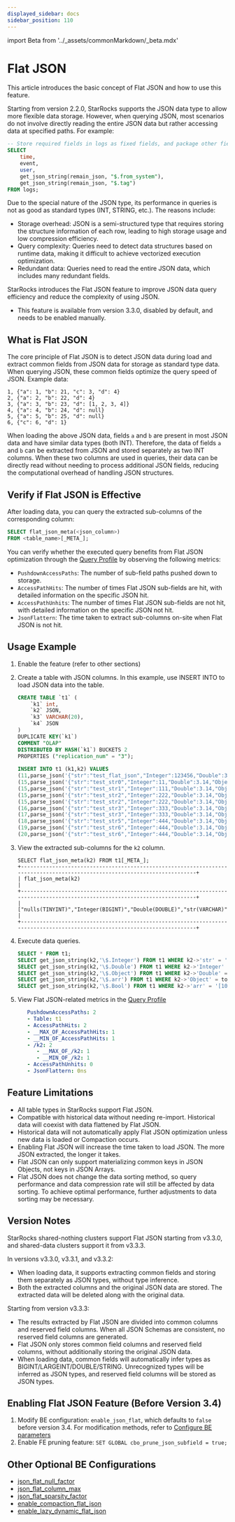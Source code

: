 ```yaml
---
displayed_sidebar: docs
sidebar_position: 110
---
```


import Beta from '../_assets/commonMarkdown/_beta.mdx'

# Flat JSON

<Beta />

This article introduces the basic concept of Flat JSON and how to use this feature.

Starting from version 2.2.0, StarRocks supports the JSON data type to allow more flexible data storage. However, when querying JSON, most scenarios do not involve directly reading the entire JSON data but rather accessing data at specified paths. For example:

```SQL
-- Store required fields in logs as fixed fields, and package other fields that frequently change with business as JSON.
SELECT
    time,
    event,
    user,
    get_json_string(remain_json, "$.from_system"),
    get_json_string(remain_json, "$.tag")
FROM logs;
```

Due to the special nature of the JSON type, its performance in queries is not as good as standard types (INT, STRING, etc.). The reasons include:
- Storage overhead: JSON is a semi-structured type that requires storing the structure information of each row, leading to high storage usage and low compression efficiency.
- Query complexity: Queries need to detect data structures based on runtime data, making it difficult to achieve vectorized execution optimization.
- Redundant data: Queries need to read the entire JSON data, which includes many redundant fields.

StarRocks introduces the Flat JSON feature to improve JSON data query efficiency and reduce the complexity of using JSON.
- This feature is available from version 3.3.0, disabled by default, and needs to be enabled manually.

## What is Flat JSON

The core principle of Flat JSON is to detect JSON data during load and extract common fields from JSON data for storage as standard type data. When querying JSON, these common fields optimize the query speed of JSON. Example data:

```Plaintext
1, {"a": 1, "b": 21, "c": 3, "d": 4}
2, {"a": 2, "b": 22, "d": 4}
3, {"a": 3, "b": 23, "d": [1, 2, 3, 4]}
4, {"a": 4, "b": 24, "d": null}
5, {"a": 5, "b": 25, "d": null}
6, {"c": 6, "d": 1}
```

When loading the above JSON data, fields `a` and `b` are present in most JSON data and have similar data types (both INT). Therefore, the data of fields `a` and `b` can be extracted from JSON and stored separately as two INT columns. When these two columns are used in queries, their data can be directly read without needing to process additional JSON fields, reducing the computational overhead of handling JSON structures.

## Verify if Flat JSON is Effective

After loading data, you can query the extracted sub-columns of the corresponding column:

```SQL
SELECT flat_json_meta(<json_column>)
FROM <table_name>[_META_];
```

You can verify whether the executed query benefits from Flat JSON optimization through the [Query Profile](../administration/query_profile_overview.md) by observing the following metrics:
- `PushdownAccessPaths`: The number of sub-field paths pushed down to storage.
- `AccessPathHits`: The number of times Flat JSON sub-fields are hit, with detailed information on the specific JSON hit.
- `AccessPathUnhits`: The number of times Flat JSON sub-fields are not hit, with detailed information on the specific JSON not hit.
- `JsonFlattern`: The time taken to extract sub-columns on-site when Flat JSON is not hit.

## Usage Example

1. Enable the feature (refer to other sections)
2. Create a table with JSON columns. In this example, use INSERT INTO to load JSON data into the table.

   ```SQL
   CREATE TABLE `t1` (
       `k1` int,
       `k2` JSON,
       `k3` VARCHAR(20),
       `k4` JSON
   )             
   DUPLICATE KEY(`k1`)
   COMMENT "OLAP"
   DISTRIBUTED BY HASH(`k1`) BUCKETS 2
   PROPERTIES ("replication_num" = "3");
      
   INSERT INTO t1 (k1,k2) VALUES
   (11,parse_json('{"str":"test_flat_json","Integer":123456,"Double":3.14158,"Object":{"c":"d"},"arr":[10,20,30],"Bool":false,"null":null}')),
   (15,parse_json('{"str":"test_str0","Integer":11,"Double":3.14,"Object":{"a":"b"},"arr":[1,2,3],"Bool":true,"null":null}')),
   (15,parse_json('{"str":"test_str1","Integer":111,"Double":3.14,"Object":{"a":"b"},"arr":[1,2,3],"Bool":true,"null":null}')),
   (15,parse_json('{"str":"test_str2","Integer":222,"Double":3.14,"Object":{"a":"b"},"arr":[1,2,3],"Bool":true,"null":null}')),
   (15,parse_json('{"str":"test_str2","Integer":222,"Double":3.14,"Object":{"a":"b"},"arr":[1,2,3],"Bool":true,"null":null}')),
   (16,parse_json('{"str":"test_str3","Integer":333,"Double":3.14,"Object":{"a":"b"},"arr":[1,2,3],"Bool":true,"null":null}')),
   (17,parse_json('{"str":"test_str3","Integer":333,"Double":3.14,"Object":{"a":"b"},"arr":[1,2,3],"Bool":true,"null":null}')),
   (18,parse_json('{"str":"test_str5","Integer":444,"Double":3.14,"Object":{"a":"b"},"arr":[1,2,3],"Bool":true,"null":null}')),
   (19,parse_json('{"str":"test_str6","Integer":444,"Double":3.14,"Object":{"a":"b"},"arr":[1,2,3],"Bool":true,"null":null}')),
   (20,parse_json('{"str":"test_str6","Integer":444,"Double":3.14,"Object":{"a":"b"},"arr":[1,2,3],"Bool":true,"null":null}'));
   ```

3. View the extracted sub-columns for the `k2` column.

   ```Plaintext
   SELECT flat_json_meta(k2) FROM t1[_META_];
   +---------------------------------------------------------------------------------------------------------------------------+
   | flat_json_meta(k2)                                                                                                        |
   +---------------------------------------------------------------------------------------------------------------------------+
   | ["nulls(TINYINT)","Integer(BIGINT)","Double(DOUBLE)","str(VARCHAR)","Bool(JSON)","Object(JSON)","arr(JSON)","null(JSON)"] |
   +---------------------------------------------------------------------------------------------------------------------------+
   ```

5. Execute data queries.

   ```SQL
   SELECT * FROM t1;
   SELECT get_json_string(k2,'\$.Integer') FROM t1 WHERE k2->'str' = 'test_flat_json';
   SELECT get_json_string(k2,'\$.Double') FROM t1 WHERE k2->'Integer' = 123456;
   SELECT get_json_string(k2,'\$.Object') FROM t1 WHERE k2->'Double' = 3.14158;
   SELECT get_json_string(k2,'\$.arr') FROM t1 WHERE k2->'Object' = to_json(map{'c':'d'});
   SELECT get_json_string(k2,'\$.Bool') FROM t1 WHERE k2->'arr' = '[10,20,30]';
   ```

7. View Flat JSON-related metrics in the [Query Profile](../administration/query_profile_overview.md)
   ```yaml
      PushdownAccessPaths: 2
      - Table: t1
      - AccessPathHits: 2
      - __MAX_OF_AccessPathHits: 1
      - __MIN_OF_AccessPathHits: 1
      - /k2: 2
         - __MAX_OF_/k2: 1
         - __MIN_OF_/k2: 1
      - AccessPathUnhits: 0
      - JsonFlattern: 0ns
   ```

## Feature Limitations

- All table types in StarRocks support Flat JSON.
- Compatible with historical data without needing re-import. Historical data will coexist with data flattened by Flat JSON.
- Historical data will not automatically apply Flat JSON optimization unless new data is loaded or Compaction occurs.
- Enabling Flat JSON will increase the time taken to load JSON. The more JSON extracted, the longer it takes.
- Flat JSON can only support materializing common keys in JSON Objects, not keys in JSON Arrays.
- Flat JSON does not change the data sorting method, so query performance and data compression rate will still be affected by data sorting. To achieve optimal performance, further adjustments to data sorting may be necessary.

## Version Notes

StarRocks shared-nothing clusters support Flat JSON starting from v3.3.0, and shared-data clusters support it from v3.3.3.

In versions v3.3.0, v3.3.1, and v3.3.2:
- When loading data, it supports extracting common fields and storing them separately as JSON types, without type inference.
- Both the extracted columns and the original JSON data are stored. The extracted data will be deleted along with the original data.

Starting from version v3.3.3:
- The results extracted by Flat JSON are divided into common columns and reserved field columns. When all JSON Schemas are consistent, no reserved field columns are generated.
- Flat JSON only stores common field columns and reserved field columns, without additionally storing the original JSON data.
- When loading data, common fields will automatically infer types as BIGINT/LARGEINT/DOUBLE/STRING. Unrecognized types will be inferred as JSON types, and reserved field columns will be stored as JSON types.

## Enabling Flat JSON Feature (Before Version 3.4)

1. Modify BE configuration: `enable_json_flat`, which defaults to `false` before version 3.4. For modification methods, refer to
[Configure BE parameters](../administration/management/BE_configuration.md#configure-be-parameters)
2. Enable FE pruning feature: `SET GLOBAL cbo_prune_json_subfield = true;`

## Other Optional BE Configurations

- [json_flat_null_factor](../administration/management/BE_configuration.md#json_flat_null_factor)
- [json_flat_column_max](../administration/management/BE_configuration.md#json_flat_column_max)
- [json_flat_sparsity_factor](../administration/management/BE_configuration.md#json_flat_sparsity_factor)
- [enable_compaction_flat_json](../administration/management/BE_configuration.md#enable_compaction_flat_json)
- [enable_lazy_dynamic_flat_json](../administration/management/BE_configuration.md#enable_lazy_dynamic_flat_json)
